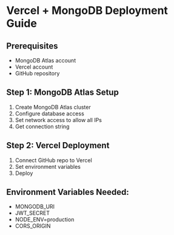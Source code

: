 # Vercel + MongoDB Deployment Guide

## Prerequisites
- MongoDB Atlas account
- Vercel account
- GitHub repository

## Step 1: MongoDB Atlas Setup
1. Create MongoDB Atlas cluster
2. Configure database access
3. Set network access to allow all IPs
4. Get connection string

## Step 2: Vercel Deployment
1. Connect GitHub repo to Vercel
2. Set environment variables
3. Deploy

## Environment Variables Needed:
- MONGODB_URI
- JWT_SECRET
- NODE_ENV=production
- CORS_ORIGIN 